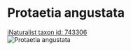 
Protaetia angustata
===================
  
[iNaturalist taxon id: 743306](https://www.inaturalist.org/taxa/743306)  
![Protaetia angustata](https://inaturalist-open-data.s3.amazonaws.com/photos/131851374/medium.jpeg)